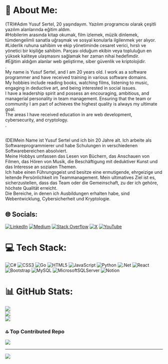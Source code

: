 # 💫 About Me:
(TR)#Adım Yusuf Sertel, 20 yaşındayım. Yazılım programcısı olarak  çeşitli yazılım alanlarında eğitim aldım.<br>#Hobilerim arasında kitap okumak, film izlemek, müzik dinlemek, tümdengelimli sanatla uğraşmak ve sosyal konularla ilgilenmek yer alıyor.<br>#Liderlik ruhuna sahibim ve ekip yönetiminde cesaret verici, hırslı ve yönetici bir kişiliğe sahibim. Parçası olduğum ekibin veya topluluğun en yüksek kaliteye ulaşmasını sağlamak her zaman nihai hedefimdir.<br>#Eğitim aldığım alanlar web geliştirme, siber güvenlik ve kriptolojidir.<br>.<br>My name is Yusuf Sertel, and I am 20 years old. I work as a software programmer and have received training in various software domains.<br> My hobbies include reading books, watching films, listening to music, engaging in deductive art, and being interested in social issues.<br> I have a leadership spirit and possess an encouraging, ambitious, and managerial personality in team management. Ensuring that the team or community I am part of achieves the highest quality is always my ultimate goal.<br> The areas I have received education in are web development, cybersecurity, and cryptology.<br>.

<br>(DE)Mein Name ist Yusuf Sertel und ich bin 20 Jahre alt. Ich arbeite als Softwareprogrammierer und habe Schulungen in verschiedenen Softwarebereichen absolviert.<br> Meine Hobbys umfassen das Lesen von Büchern, das Anschauen von Filmen, das Hören von Musik, die Beschäftigung mit deduktiver Kunst und das Interesse an sozialen Themen.<br> Ich habe einen Führungsgeist und besitze eine ermutigende, ehrgeizige und leitende Persönlichkeit im Teammanagement. Mein ultimatives Ziel ist es, sicherzustellen, dass das Team oder die Gemeinschaft, zu der ich gehöre, höchste Qualität erreicht.<br> Die Bereiche, in denen ich Ausbildungen erhalten habe, sind Webentwicklung, Cybersicherheit und Kryptologie.


## 🌐 Socials:
[![LinkedIn](https://img.shields.io/badge/LinkedIn-%230077B5.svg?logo=linkedin&logoColor=white)](https://linkedin.com/in/yusuf-sertel-525321224) [![Medium](https://img.shields.io/badge/Medium-12100E?logo=medium&logoColor=white)](https://medium.com/@@sertelyusuf) [![Stack Overflow](https://img.shields.io/badge/-Stackoverflow-FE7A16?logo=stack-overflow&logoColor=white)](https://stackoverflow.com/users/23278590/yusuf-sertel) [![X](https://img.shields.io/badge/X-black.svg?logo=X&logoColor=white)](https://x.com/@ysfsrtl123) [![YouTube](https://img.shields.io/badge/YouTube-%23FF0000.svg?logo=YouTube&logoColor=white)](https://youtube.com/@futuristinKanali) 

# 💻 Tech Stack:
![C#](https://img.shields.io/badge/c%23-%23239120.svg?style=for-the-badge&logo=csharp&logoColor=white) ![CSS3](https://img.shields.io/badge/css3-%231572B6.svg?style=for-the-badge&logo=css3&logoColor=white) ![Go](https://img.shields.io/badge/go-%2300ADD8.svg?style=for-the-badge&logo=go&logoColor=white) ![HTML5](https://img.shields.io/badge/html5-%23E34F26.svg?style=for-the-badge&logo=html5&logoColor=white) ![JavaScript](https://img.shields.io/badge/javascript-%23323330.svg?style=for-the-badge&logo=javascript&logoColor=%23F7DF1E) ![Python](https://img.shields.io/badge/python-3670A0?style=for-the-badge&logo=python&logoColor=ffdd54) ![.Net](https://img.shields.io/badge/.NET-5C2D91?style=for-the-badge&logo=.net&logoColor=white) ![React](https://img.shields.io/badge/react-%2320232a.svg?style=for-the-badge&logo=react&logoColor=%2361DAFB) ![Bootstrap](https://img.shields.io/badge/bootstrap-%238511FA.svg?style=for-the-badge&logo=bootstrap&logoColor=white) ![MySQL](https://img.shields.io/badge/mysql-%2300000f.svg?style=for-the-badge&logo=mysql&logoColor=white) ![MicrosoftSQLServer](https://img.shields.io/badge/Microsoft%20SQL%20Server-CC2927?style=for-the-badge&logo=microsoft%20sql%20server&logoColor=white) ![Notion](https://img.shields.io/badge/Notion-%23000000.svg?style=for-the-badge&logo=notion&logoColor=white)
# 📊 GitHub Stats:
![](https://github-readme-stats.vercel.app/api?username=yoldog13&theme=highcontrast&hide_border=false&include_all_commits=false&count_private=false)<br/>
![](https://github-readme-streak-stats.herokuapp.com/?user=yoldog13&theme=highcontrast&hide_border=false)<br/>
![](https://github-readme-stats.vercel.app/api/top-langs/?username=yoldog13&theme=highcontrast&hide_border=false&include_all_commits=false&count_private=false&layout=compact)

### 🔝 Top Contributed Repo
![](https://github-contributor-stats.vercel.app/api?username=yoldog13&limit=5&theme=dark&combine_all_yearly_contributions=true)

---
[![](https://visitcount.itsvg.in/api?id=yoldog13&icon=0&color=0)](https://visitcount.itsvg.in)

<!-- Proudly created with GPRM ( https://gprm.itsvg.in ) -->
